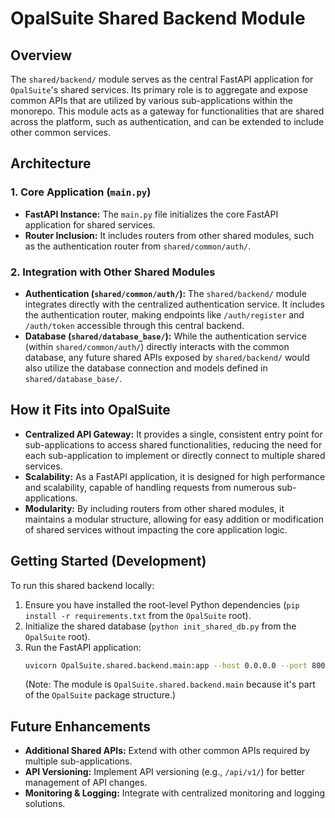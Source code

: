 # OpalSuite Shared Backend Module

## Overview

The `shared/backend/` module serves as the central FastAPI application for `OpalSuite`'s shared services. Its primary role is to aggregate and expose common APIs that are utilized by various sub-applications within the monorepo. This module acts as a gateway for functionalities that are shared across the platform, such as authentication, and can be extended to include other common services.

## Architecture

### 1. Core Application (`main.py`)

*   **FastAPI Instance:** The `main.py` file initializes the core FastAPI application for shared services.
*   **Router Inclusion:** It includes routers from other shared modules, such as the authentication router from `shared/common/auth/`.

### 2. Integration with Other Shared Modules

*   **Authentication (`shared/common/auth/`):** The `shared/backend/` module integrates directly with the centralized authentication service. It includes the authentication router, making endpoints like `/auth/register` and `/auth/token` accessible through this central backend.
*   **Database (`shared/database_base/`):** While the authentication service (within `shared/common/auth/`) directly interacts with the common database, any future shared APIs exposed by `shared/backend/` would also utilize the database connection and models defined in `shared/database_base/`.

## How it Fits into OpalSuite

*   **Centralized API Gateway:** It provides a single, consistent entry point for sub-applications to access shared functionalities, reducing the need for each sub-application to implement or directly connect to multiple shared services.
*   **Scalability:** As a FastAPI application, it is designed for high performance and scalability, capable of handling requests from numerous sub-applications.
*   **Modularity:** By including routers from other shared modules, it maintains a modular structure, allowing for easy addition or modification of shared services without impacting the core application logic.

## Getting Started (Development)

To run this shared backend locally:

1.  Ensure you have installed the root-level Python dependencies (`pip install -r requirements.txt` from the `OpalSuite` root).
2.  Initialize the shared database (`python init_shared_db.py` from the `OpalSuite` root).
3.  Run the FastAPI application:
    ```bash
    uvicorn OpalSuite.shared.backend.main:app --host 0.0.0.0 --port 8000
    ```
    (Note: The module is `OpalSuite.shared.backend.main` because it's part of the `OpalSuite` package structure.)

## Future Enhancements

*   **Additional Shared APIs:** Extend with other common APIs required by multiple sub-applications.
*   **API Versioning:** Implement API versioning (e.g., `/api/v1/`) for better management of API changes.
*   **Monitoring & Logging:** Integrate with centralized monitoring and logging solutions.
